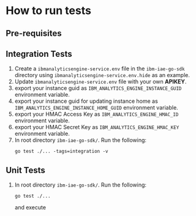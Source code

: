 # How to run tests

## Pre-requisites

## Integration Tests

1. Create a `ibmanalyticsengine-service.env` file in the `ibm-iae-go-sdk` directory using `ibmanalyticsengine-service.env.hide` as an example.
2. Update `ibmanalyticsengine-service.env` file with your own **APIKEY**.
3. export your instance guid as `IBM_ANALYTICS_ENGINE_INSTANCE_GUID` environment variable.
4. export your instance guid  for updating instance home as `IBM_ANALYTICS_ENGINE_INSTANCE_HOME_GUID` environment variable.
5. export your HMAC Access Key as `IBM_ANALYTICS_ENGINE_HMAC_ID` environment variable.
6. export your HMAC Secret Key as `IBM_ANALYTICS_ENGINE_HMAC_KEY` environment variable.
1. In root directory `ibm-iae-go-sdk/`. Run the following:
    ```
    go test ./... -tags=integration -v
    ```

## Unit Tests

1. In root directory `ibm-iae-go-sdk/`. Run the following:
    ```
    go test ./...
    ```
    and execute
